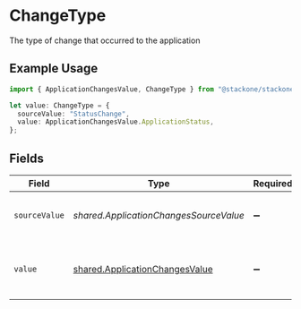 # ChangeType

The type of change that occurred to the application

## Example Usage

```typescript
import { ApplicationChangesValue, ChangeType } from "@stackone/stackone-client-ts/sdk/models/shared";

let value: ChangeType = {
  sourceValue: "StatusChange",
  value: ApplicationChangesValue.ApplicationStatus,
};
```

## Fields

| Field                                                                                   | Type                                                                                    | Required                                                                                | Description                                                                             | Example                                                                                 |
| --------------------------------------------------------------------------------------- | --------------------------------------------------------------------------------------- | --------------------------------------------------------------------------------------- | --------------------------------------------------------------------------------------- | --------------------------------------------------------------------------------------- |
| `sourceValue`                                                                           | *shared.ApplicationChangesSourceValue*                                                  | :heavy_minus_sign:                                                                      | The source value of the change type                                                     | StatusChange                                                                            |
| `value`                                                                                 | [shared.ApplicationChangesValue](../../../sdk/models/shared/applicationchangesvalue.md) | :heavy_minus_sign:                                                                      | The type of change that occurred to the application                                     | application_status                                                                      |